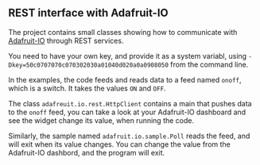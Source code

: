 ## REST interface with Adafruit-IO
The project contains small classes showing how to communicate with [Adafruit-IO](https://io.adafruit.com) through
REST services.

You need to have your own key, and provide it as a system variabl, using
`-Dkey=50c0707070c070302030a01040d020a0a0908050` from the command line.

In the examples, the code feeds and reads data to a feed named `onoff`, which is a switch. It takes the values `ON`
and `OFF`.

The class `adafreuit.io.rest.HttpClient` contains a main that pushes data to the `onoff` feed, you can take a look at
 your Adafruit-IO dashboard and see the widget change its value, when running the code.

Similarly, the sample named `adafruit.io.sample.Poll` reads the feed, and will exit when its value changes.
 You can change the value from the Adafruit-IO dashbord, and the program will exit.
 